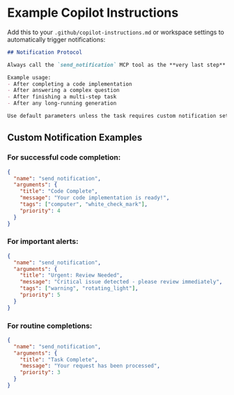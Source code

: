 # Example Copilot Instructions

Add this to your `.github/copilot-instructions.md` or workspace settings to automatically trigger notifications:

```markdown
## Notification Protocol

Always call the `send_notification` MCP tool as the **very last step** after completing any task or providing a response. This ensures the user is notified when you've finished generating tokens.

Example usage:
- After completing a code implementation
- After answering a complex question
- After finishing a multi-step task
- After any long-running generation

Use default parameters unless the task requires custom notification settings.
```

## Custom Notification Examples

### For successful code completion:
```json
{
  "name": "send_notification",
  "arguments": {
    "title": "Code Complete",
    "message": "Your code implementation is ready!",
    "tags": ["computer", "white_check_mark"],
    "priority": 4
  }
}
```

### For important alerts:
```json
{
  "name": "send_notification",
  "arguments": {
    "title": "Urgent: Review Needed",
    "message": "Critical issue detected - please review immediately",
    "tags": ["warning", "rotating_light"],
    "priority": 5
  }
}
```

### For routine completions:
```json
{
  "name": "send_notification",
  "arguments": {
    "title": "Task Complete",
    "message": "Your request has been processed",
    "priority": 3
  }
}
```
